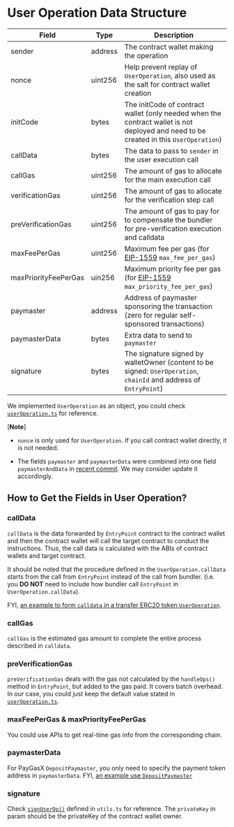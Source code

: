 # User Operation Data Structure

| Field                | Type    | Description                                                                                                                             |
| -------------------- | ------- | --------------------------------------------------------------------------------------------------------------------------------------- |
| sender               | address | The contract wallet making the operation                                                                                                |
| nonce                | uint256 | Help prevent replay of `UserOperation`, also used as the salt for contract wallet creation                                              |
| initCode             | bytes   | The initCode of contract wallet (only needed when the contract wallet is not deployed and need to be created in this `UserOperation`)   |
| callData             | bytes   | The data to pass to `sender` in the user execution call                                                                                 |
| callGas              | uint256 | The amount of gas to allocate for the main execution call                                                                               |
| verificationGas      | uint256 | The amount of gas to allocate for the verification step call                                                                            |
| preVerificationGas   | uint256 | The amount of gas to pay for to compensate the bundler for pre-verification execution and calldata                                      |
| maxFeePerGas         | uint256 | Maximum fee per gas (for [EIP-1559](https://github.com/ethereum/EIPs/blob/master/EIPS/eip-1559.md) `max_fee_per_gas`)                   |
| maxPriorityFeePerGas | uin256  | Maximum priority fee per gas (for [EIP-1559](https://github.com/ethereum/EIPs/blob/master/EIPS/eip-1559.md) `max_priority_fee_per_gas`) |
| paymaster            | address | Address of paymaster sponsoring the transaction (zero for regular self-sponsored transactions)                                          |
| paymasterData        | bytes   | Extra data to send to `paymaster`                                                                                                       |
| signature            | bytes   | The signature signed by walletOwner (content to be signed: `UserOperation`, `chainId` and address of `EntryPoint`)                      |

We implemented `UserOperation` as an object, you could check [`userOperation.ts`](../test/entity/userOperation.ts) for reference.

[**Note**]

- `nonce` is only used for `UserOperation`. If you call contract wallet directly, it is not needed.

- The fields `paymaster` and `paymasterData` were combined into one field `paymasterAndData` in [recent commit](https://github.com/ethereum/EIPs/commit/9b8132cfb3243fca785d8c42bc188a72cc84a511). We may consider update it accordingly.


## How to Get the Fields in User Operation?

### callData

`callData` is the data forwarded by `EntryPoint` contract to the contract wallet and then the contract wallet will call the target contract to conduct the instructions. Thus, the call data is calculated with the ABIs of contract wallets and target contract.

It should be noted that the procedure defined in the `UserOperation.callData` starts from the call from `EntryPoint` instead of the call from bundler. (i.e. you **DO NOT** need to include how bundler call `EntryPoint` in `UserOperation.callData`).

FYI, [an example to form `calldata` in a transfer ERC20 token `UserOperation`](https://github.com/DimensionDev/PayGasX/blob/main/GasReport.ts#L195-L200).

### callGas

`callGas` is the estimated gas amount to complete the entire process described in `calldata`.

### preVerificationGas

`preVerificationGas` deals with the gas not calculated by the `handleOps()` method in `EntryPoint`, but added to the gas paid. It covers batch overhead. In our case, you could just keep the default value stated in [`userOperation.ts`](../test/entity/userOperation.ts).

### maxFeePerGas & maxPriorityFeePerGas

You could use APIs to get real-time gas info from the corresponding chain.

### paymasterData

For PayGasX `DepositPaymaster`, you only need to specify the payment token address in `paymasterData`. FYI, [an example use `DepositPaymaster`](https://github.com/DimensionDev/PayGasX/blob/main/GasReport.ts#L271)

### signature

Check [`signUserOp()`](https://github.com/DimensionDev/PayGasX/blob/main/test/utils.ts#L143) defined in `utils.ts` for reference. The `privateKey` in param should be the privateKey of the contract wallet owner.
